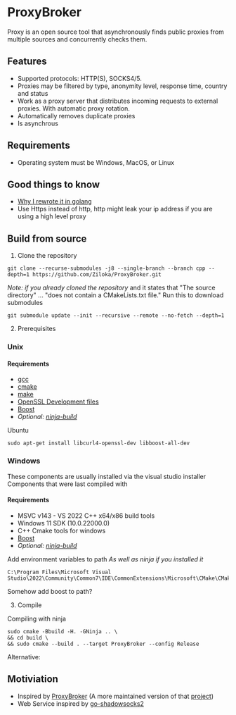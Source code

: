 # ProxyBroker

Proxy is an open source tool that asynchronously finds public proxies from multiple sources and concurrently checks them.

## Features

- Supported protocols: HTTP(S), SOCKS4/5.
- Proxies may be filtered by type, anonymity level, response time, country and status
- Work as a proxy server that distributes incoming requests to external proxies. With automatic proxy rotation.
- Automatically removes duplicate proxies
- Is asynchrous

## Requirements
- Operating system must be Windows, MacOS, or Linux

## Good things to know
- [Why I rewrote it in golang](https://www.baeldung.com/concurrency-principles-patterns#1-goroutines-in-go)
- Use Https instead of http, http might leak your ip address if you are using a high level proxy

## Build from source

1. Clone the repository
```
git clone --recurse-submodules -j8 --single-branch --branch cpp --depth=1 https://github.com/Ziloka/ProxyBroker.git
```
*Note: if you already cloned the repository* and it states that
"The source directory"
...
"does not contain a CMakeLists.txt file."
Run this to download submodules
```
git submodule update --init --recursive --remote --no-fetch --depth=1
```

2. Prerequisites 

### Unix

#### Requirements
- [gcc](https://gcc.gnu.org/install/download.html)
- [cmake](https://cmake.org/download/)
- [make](https://www.gnu.org/software/make/)
- [OpenSSL Development files](https://www.openssl.org/source/)
- [Boost](https://www.boost.org/)
- *Optional: [ninja-build](https://ninja-build.org/)*

Ubuntu
```
sudo apt-get install libcurl4-openssl-dev libboost-all-dev
```

### Windows

These components are usually installed via the visual studio installer
Components that were last compiled with

#### Requirements
- MSVC v143 - VS 2022 C++ x64/x86 build tools
- Windows 11 SDK (10.0.22000.0)
- C++ Cmake tools for windows
- [Boost](https://www.boost.org/)
- *Optional: [ninja-build](https://ninja-build.org/)*

Add environment variables to path
*As well as ninja if you installed it*
```
C:\Program Files\Microsoft Visual Studio\2022\Community\Common7\IDE\CommonExtensions\Microsoft\CMake\CMake\bin\cmake.exe
```

Somehow add boost to path?

3. Compile

Compiling with ninja
```
sudo cmake -Bbuild -H. -GNinja .. \
&& cd build \
&& sudo cmake --build . --target ProxyBroker --config Release
```

Alternative:


## Motiviation
- Inspired by [ProxyBroker](https://github.com/constverum/ProxyBroker) (A more maintained version of that [project](https://github.com/bluet/proxybroker2))
- Web Service inspired by [go-shadowsocks2](https://github.com/shadowsocks/go-shadowsocks2)